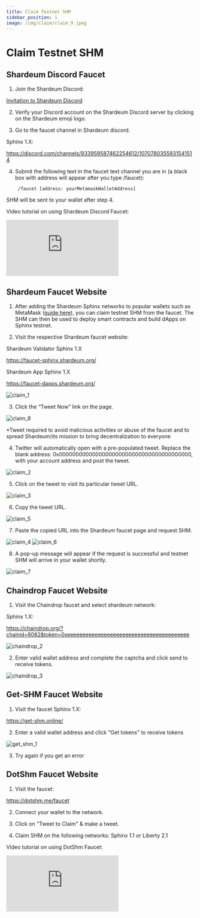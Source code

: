 ```yaml
---
title: Claim Testnet SHM
sidebar_position: 1
image: /img/claim/claim_9.jpeg
---
```


# Claim Testnet SHM

## Shardeum Discord Faucet

1. Join the Shardeum Discord:

  [Invitation to Shardeum Discord](https://discord.com/invite/shardeum)

2. Verify your Discord account on the Shardeum Discord server by clicking on the Shardeum emoji logo.

3. Go to the faucet channel in Shardeum discord.

  Sphinx 1.X:

  https://discord.com/channels/933959587462254612/1070780355931541514


4. Submit the following text in the faucet text channel you are in (a black box with address will appear after you type /faucet):

        /faucet [address: yourMetamaskWalletAddress]

SHM will be sent to your wallet after step 4.

Video tutorial on using Shardeum Discord Faucet:

<iframe id="ytplayer" type="text/html"
  class="video"
  src="https://www.youtube.com/embed/78xGkWWkXB8"
  allowFullScreen="allowFullScreen"
  mozallowfullscreen="mozallowfullscreen"
  msallowfullscreen="msallowfullscreen"
  oallowfullscreen="oallowfullscreen"
  webkitallowfullscreen="webkitallowfullscreen"
  frameBorder="0">
  </iframe>

## Shardeum Faucet Website

1. After adding the Shardeum Sphinx networks to popular wallets such as MetaMask ([guide here](/wallets/MetaMask/add-shardeum-network)), you can claim testnet SHM from the faucet. The SHM can then be used to deploy smart contracts and build dApps on Sphinx testnet.

2. Visit the respective Shardeum faucet website:

  Shardeum Validator Sphinx 1.X

  https://faucet-sphinx.shardeum.org/

  Shardeum App Sphinx 1.X

  https://faucet-dapps.shardeum.org/

![claim_1](/img/claim/sphinxfaucet.png)

3. Click the “Tweet Now” link on the page.

![claim_8](/img/claim/claim_8.jpg)

*Tweet required to avoid malicious activities or abuse of the faucet and to spread Shardeum/its mission to bring decentralization to everyone

4. Twitter will automatically open with a pre-populated tweet. Replace the blank address: 0x0000000000000000000000000000000000000000, with your account address and post the tweet.

![claim_2](/img/claim/claim_2.jpg)

5. Click on the tweet to visit its particular tweet URL.

![claim_3](/img/claim/claim_3.jpg)

6. Copy the tweet URL.

![claim_5](/img/claim/claim_5.jpg)

7. Paste the copied URL into the Shardeum faucet page and request SHM.

![claim_4](/img/claim/claim_4.jpg)
![claim_6](/img/claim/claim_6.jpg)

8. A pop-up message will appear if the request is successful and testnet SHM will arrive in your wallet shortly.

![claim_7](/img/claim/claim_7.jpg)

## Chaindrop Faucet Website

1. Visit the Chaindrop faucet and select shardeum network:

Sphinx 1.X:

https://chaindrop.org/?chainid=8082&token=0xeeeeeeeeeeeeeeeeeeeeeeeeeeeeeeeeeeeeeeee


![chaindrop_2](/img/chaindrop/chaindrop_2.jpg)

2. Enter valid wallet address and complete the captcha and click send to receive tokens.

![chaindrop_3](/img/chaindrop/chaindrop_3.jpg)

## Get-SHM Faucet Website

1. Visit the faucet Sphinx 1.X:

https://get-shm.online/

2. Enter a valid wallet address and click "Get tokens" to receive tokens

![get_shm_1](/img/get_shm/get_shm_1.jpg)

3. Try again if you get an error

## DotShm Faucet Website

1. Visit the faucet:

https://dotshm.me/faucet

2. Connect your wallet to the network.

3. Click on "Tweet to Claim" & make a tweet.

4. Claim SHM on the following networks: Sphinx 1.1 or Liberty 2.1

Video tutorial on using DotShm Faucet:
<iframe id="ytplayer" type="text/html"
  class="video"
  src="https://www.youtube.com/embed/-2BAurstQ_Y"
  allowFullScreen="allowFullScreen"
  mozallowfullscreen="mozallowfullscreen"
  msallowfullscreen="msallowfullscreen"
  oallowfullscreen="oallowfullscreen"
  webkitallowfullscreen="webkitallowfullscreen"
  frameBorder="0">
  </iframe>